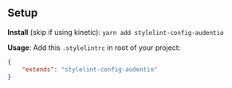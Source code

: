 ## Setup 

**Install** (skip if using kinetic): `yarn add stylelint-config-audentio`

**Usage**: Add this `.stylelintrc` in root of your project:

```json
{
    "extends": "stylelint-config-audentio"
}
```
